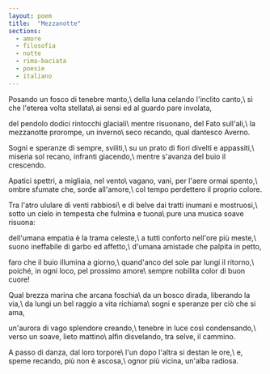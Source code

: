 ```yaml
---
layout: poem
title:  "Mezzanotte"
sections:
  - amore
  - filosofia
  - notte
  - rima-baciata
  - poesie
  - italiano
---
```


Posando un fosco di tenebre manto,\\
della luna celando l'inclito canto,\\
sì che l'eterea volta stellata\\
ai sensi ed al guardo pare involata,

del pendolo dodici rintocchi glaciali\\
mentre risuonano, del Fato sull'ali,\\
la mezzanotte prorompe, un inverno\\
seco recando, qual dantesco Averno.

Sogni e speranze di sempre, sviliti,\\
su un prato di fiori divelti e appassiti,\\
miseria sol recano, infranti giacendo,\\
mentre s'avanza del buio il crescendo.

Apatici spettri, a migliaia, nel vento\\
vagano, vani, per l'aere ormai spento,\\
ombre sfumate che, sorde all'amore,\\
col tempo perdettero il proprio colore.

Tra l'atro ululare di venti rabbiosi\\
e di belve dai tratti inumani e mostruosi,\\
sotto un cielo in tempesta che fulmina e tuona\\
pure una musica soave risuona:

dell'umana empatia è la trama celeste,\\
a tutti conforto nell'ore più meste,\\
suono ineffabile di garbo ed affetto,\\
d'umana amistade che palpita in petto,

faro che il buio illumina a giorno,\\
quand'anco del sole par lungi il ritorno,\\
poiché, in ogni loco, pel prossimo amore\\
sempre nobilita color di buon cuore!

Qual brezza marina che arcana foschia\\
da un bosco dirada, liberando la via,\\
da lungi un bel raggio a vita richiama\\
sogni e speranze per ciò che si ama,

un'aurora di vago splendore creando,\\
tenebre in luce così condensando,\\
verso un soave, lieto mattino\\
alfin disvelando, tra selve, il cammino.

A passo di danza, dal loro torpore\\
l'un dopo l'altra si destan le ore,\\
e, speme recando, più non è ascosa,\\
ognor più vicina, un'alba radiosa.
